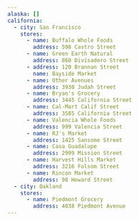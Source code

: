 ```yaml
---
alaska: []
california:
  - city: San Francisco
    stores:
      - name: Buffalo Whole Foods
        address: 598 Castro Street
      - name: Green Earth Natural
        address: 860 Divisadero Street
      - address: 120 Brannan Street
        name: Bayside Market
      - name: Other Avenues
        address: 3930 Judah Street
      - name: Bryan's Grocery
        address: 3445 California Street
      - name: Cal-Mart Calif Street
        address: 3585 California Street
      - name: Valencia Whole Foods
        address: 999 Valencia Street
      - name: RJ's Market
        address: 1425 Sansome Street
      - name: Casa Guadalupe
        address: 2999 Mission Street
      - name: Harvest Hills Market
        address: 3216 Folsom Street
      - name: Rincon Market
        address: 98 Howard Street
  - city: Oakland
    stores:
      - name: Piedmont Grocery
        address: 4038 Piedmont Avenue
---
```

